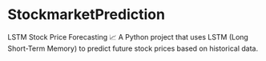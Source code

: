 # StockmarketPrediction
LSTM Stock Price Forecasting 📈 A Python project that uses LSTM (Long Short-Term Memory) to predict future stock prices based on historical data.
